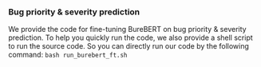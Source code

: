 ### Bug priority & severity prediction

We provide the code for fine-tuning BureBERT on bug priority & severity prediction. To help you quickly run the code, we also provide a shell script to run the source code. So you can directly run our code by the following command:
```bash run_burebert_ft.sh```

